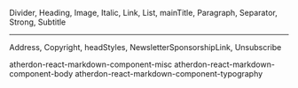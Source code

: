 
Divider, Heading, Image, Italic, Link, List, mainTitle, 
Paragraph, Separator, Strong, Subtitle

----


Address, Copyright, headStyles, NewsletterSponsorshipLink, Unsubscribe



atherdon-react-markdown-component-misc
atherdon-react-markdown-component-body
atherdon-react-markdown-component-typography